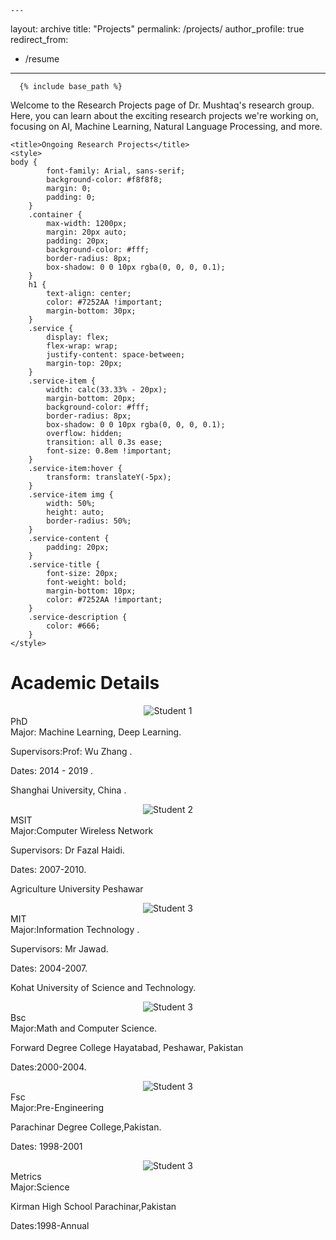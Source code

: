    
    ---
layout: archive
title: "Projects"
permalink: /projects/
author_profile: true
redirect_from:
  - /resume
---  
      
      {% include base_path %}


<html lang="en">
<head>
    <meta charset="UTF-8">
    <meta name="viewport" content="width=device-width, initial-scale=1.0">
    <title>Research Projects | Dr. Mushtaq's Research Group</title>
    <p>Welcome to the Research Projects page of Dr. Mushtaq's research group. Here, you can learn about the exciting research projects we're working on, focusing on AI, Machine Learning, Natural Language Processing, and more.</p>
    
    <title>Ongoing Research Projects</title>
    <style>
    body {
            font-family: Arial, sans-serif;
            background-color: #f8f8f8;
            margin: 0;
            padding: 0;
        }
        .container {
            max-width: 1200px;
            margin: 20px auto;
            padding: 20px;
            background-color: #fff;
            border-radius: 8px;
            box-shadow: 0 0 10px rgba(0, 0, 0, 0.1);
        }
        h1 {
            text-align: center;
            color: #7252AA !important;
            margin-bottom: 30px;
        }
        .service {
            display: flex;
            flex-wrap: wrap;
            justify-content: space-between;
            margin-top: 20px;
        }
        .service-item {
            width: calc(33.33% - 20px);
            margin-bottom: 20px;
            background-color: #fff;
            border-radius: 8px;
            box-shadow: 0 0 10px rgba(0, 0, 0, 0.1);
            overflow: hidden;
            transition: all 0.3s ease;
            font-size: 0.8em !important;
        }
        .service-item:hover {
            transform: translateY(-5px);
        }
        .service-item img {
            width: 50%;
            height: auto;
            border-radius: 50%;
        }
        .service-content {
            padding: 20px;
        }
        .service-title {
            font-size: 20px;
            font-weight: bold;
            margin-bottom: 10px;
            color: #7252AA !important;
        }
        .service-description {
            color: #666;
        }
    </style>
</head>
<body>

<div class="container">
    <h1>Academic Details</h1>
    <div class="service">
        <div class="service-item">
           <center>
            <img src="https://drive.google.com/thumbnail?id=1tJYQ0ITs7M69LJ7YM9eoW_zoL7Nw4h_p" alt="Student 1" /></center>
            <div class="service-content">
                <div class="service-title">PhD</div>
                <div class="service-description">Major:  Machine Learning, Deep Learning.</div>
                <p>Supervisors:Prof: Wu Zhang   .</p>
                <p>Dates: 2014 - 2019 .</p>
                <p>Shanghai University, China .</p>
            </div>
        </div>
        <div class="service-item">
            <center><img src="https://drive.google.com/thumbnail?id=16RrUgu5xAcZXSHcZG0yIlwPzRjxHUtH_" alt="Student 2" /></center>
            <div class="service-content">
                <div class="service-title">MSIT</div>
                <div class="service-description">Major:Computer Wireless Network</div>
                <p>Supervisors: Dr Fazal Haidi.</p>
                <p>Dates: 2007-2010.</p>
                <p>Agriculture University Peshawar</p>
            </div>
        </div>
        <div class="service-item">
            <center><img src="https://drive.google.com/thumbnail?id=1WeD-cEoCLD4bPMt1-BU09O8TmdwLLPVe" alt="Student 3"/></center>
            <div class="service-content">
                <div class="service-title">MIT</div>
                <div class="service-description">Major:Information Technology .</div>
                <p>Supervisors: Mr Jawad.</p>
                <p>Dates: 2004-2007.</p>
                <p>Kohat University of Science and Technology.</p>
            </div>
        </div>
        <div class="service-item">
            <center> <img src="https://drive.google.com/thumbnail?id=1uWJLerp01EGQAw4--UeD1VrsLSUr6QMi" alt="Student 3"/></center>
            <div class="service-content">
                <div class="service-title">Bsc </div>
                <div class="service-description">Major:Math and Computer Science.</div>
                <p>Forward Degree College Hayatabad, Peshawar, Pakistan</p>
                <p>Dates:2000-2004.</p>
            </div>
        </div>
        <div class="service-item">
            <center><img src="https://drive.google.com/thumbnail?id=1kEjQCqY4eNAvjopialqoj-fWpkgTnJ1L" alt="Student 3"/></center>
            <div class="service-content">
                <div class="service-title">Fsc</div>
                <div class="service-description">Major:Pre-Engineering </div>
                <p>Parachinar Degree College,Pakistan.</p>
                <p>Dates: 1998-2001</p>
            </div>
        </div>
        <div class="service-item">
            <center> <img src="https://drive.google.com/thumbnail?id=11Yo77RPMIwfhapYrEiEQV0ykQj_ub07y" alt="Student 3"/></center>
            <div class="service-content">
                <div class="service-title">Metrics</div>
                <div class="service-description">Major:Science</div>
                <p>Kirman High School Parachinar,Pakistan</p>
                <p>Dates:1998-Annual</p>
            </div>
        </div>
    </div>
</div>

</body>
</html>

